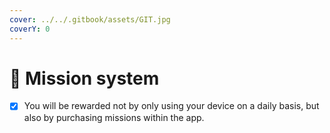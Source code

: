 ```yaml
---
cover: ../../.gitbook/assets/GIT.jpg
coverY: 0
---
```


# 📳 Mission system

* [x] You will be rewarded not by only using your device on a daily basis, but also by purchasing missions within the app.
